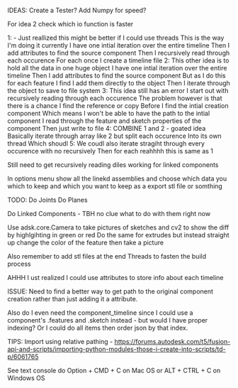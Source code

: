 IDEAS:
Create a Tester?
Add Numpy for speed?

For idea 2 check which io function is faster


1: - Just reallized this might be better if I could use threads
This is the way I'm doing it currently
I have one intial iteration over the entire timeline
Then I add attributes to find the source component
Then I recursively read through each occurence
For each once I create a timeline file
2:
This other idea is to hold all the data in one huge object
I have one intial iteration over the entire timeline
Then I add attributes to find the source component
But as I do this for each feature I find I add them directly to the object
Then I iterate through the object to save to file system
3:
This idea still has an error
I start out with recursively reading through each occurence
The problem however is that there is a chance I find the reference or copy
Before I find the intial creation component
Which means I won't be able to have the path to the intial component
I read through the feature and sketch properties of the component
Then just write to file
4: COMBINE 1 and 2 - goated idea
Basically iterate through array like 2 but split each occurence
Into its own thread
Which shoudl
5:
We coudl also iterate stragiht through every occurence with no recursively
Then for each reahhhh this is same as 1

Still need to get recursively reading diles working for linked components


In options menu show all the linekd assemblies and choose which data you which to keep and which you want to keep as a export stl file or somthing


TODO:
Do Joints
Do Planes

Do Linked Components - TBH no clue what to do with them right now

Use adsk.core.Camera to take pictures of sketches and cv2 to show the diff by highlgihting in green or red
Do the same for extrudes but instead straight up change the color of the feature then take a picture

Also remember to add stl files at the end
Threads to fasten the build process

AHHH I ust realized I could use attributes to store info about each timeline

ISSUE:
Need to find a better way to get path to the original component creation rather than just adding it a attribute.

Also do I even need the component_timeline since I could use a component's .features and .sketch instead - but would I have proper indexing? Or I could do all items then order json by that index.


TIPS:
Import using relative pathing - https://forums.autodesk.com/t5/fusion-api-and-scripts/importing-python-modules-those-i-create-into-scripts/td-p/6061765

See text console do Option + CMD + C on Mac OS or ALT + CTRL + C on Windows OS
